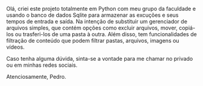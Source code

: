 
Olá, criei este projeto totalmente em Python com meu grupo da faculdade e usando o banco de dados Sqlite para armazenar as excuções e seus tempos de entrada e saída. Na intenção de substituir um gerenciador de arquivos simples, que contém opções como excluir arquivos, mover, copiá-los ou trasferi-los de uma pasta à outra. Além disso, tem funcionalidades de filtração de conteúdo que podem filtrar pastas, arquivos, imagens ou vídeos.

Caso tenha alguma dúvida, sinta-se a vontade para me chamar no privado ou em minhas redes sociais.

Atenciosamente,
Pedro.

